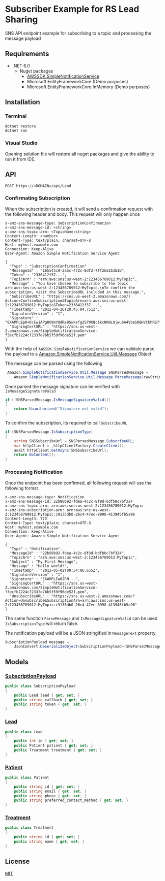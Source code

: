 # Subscriber Example for RS Lead Sharing

SNS API endpoint example for subscribing to a topic and processing the message payload

## Requirements

- .NET 6.0
  - Nuget packages
    - [AWSSDK.SimpleNotificationService](https://docs.aws.amazon.com/sdkfornet/v3/apidocs/items/SNS/NSNS.html)
    - Microsoft.EntityFrameworkCore (Demo purposes)
    - Microsoft.EntityFrameworkCore.InMemory (Demo purposes)

## Installation

### Terminal

```properties
dotnet restore
dotnet run
```

### Visual Studio

Opening solution file will restore all nuget packages and give the ability to run it from IDE.

## API

`POST https://<DOMAIN>/api/Lead`

### Confirmating Subscription
When the subscription is created, it will send a confirmation request with the following header and body.
This request will only happen once

```http
x-amz-sns-message-type: SubscriptionConfirmation
x-amz-sns-message-id: <string>
x-amz-sns-topic-arn: <TopicName:string>
Content-Length: <number>
Content-Type: text/plain; charset=UTF-8
Host: myhost.example.com
Connection: Keep-Alive
User-Agent: Amazon Simple Notification Service Agent

{
  "Type" : "SubscriptionConfirmation"
  "MessageId" : "165545c9-2a5c-472c-8df2-7ff2be2b3b1b",
  "Token" : "2336412f37...",
  "TopicArn" : "arn:aws:sns:us-west-2:123456789012:MyTopic",
  "Message" : "You have chosen to subscribe to the topic arn:aws:sns:us-west-2:123456789012:MyTopic.\nTo confirm the subscription, visit the SubscribeURL included in this message.",
  "SubscribeURL" : "https://sns.us-west-2.amazonaws.com/?Action=ConfirmSubscription&TopicArn=arn:aws:sns:us-west-2:123456789012:MyTopic&Token=2336412f37...",
  "Timestamp" : "2012-04-26T20:45:04.751Z",
  "SignatureVersion" : "1",
  "Signature" : "EXAMPLEpH+DcEwjAPg8O9mY8dReBSwksfg2S7WKQcikcNKWLQjwu6A4VbeS0QHVCkhRS7fUQvi2egU3N858fiTDN6bkkOxYDVrY0Ad8L10Hs3zH81mtnPk5uvvolIC1CXGu43obcgFxeL3khZl8IKvO61GWB6jI9b5+gLPoBc1Q=",
  "SigningCertURL" : "https://sns.us-west-2.amazonaws.com/SimpleNotificationService-f3ecfb7224c7233fe7bb5f59f96de52f.pem"
}
```

With the help of `AWSSDK.SimpleNotificationService` we can validate parse the payload to a [Amazon.SimpleNotificationService.Util.Message](https://docs.aws.amazon.com/sdkfornet/v3/apidocs/items/SNS/TMessage.html) Object

The message can be parsed using the following

```csharp
 Amazon.SimpleNotificationService.Util.Message SNSParsedMessage =
    Amazon.SimpleNotificationService.Util.Message.ParseMessage(rawStringPayload);
```

Once parsed the message signature can be verified with `IsMessageSignatureValid`
```csharp
if (!SNSParsedMessage.IsMessageSignatureValid())
{
    return Unauthorized("Signature not valid");
}
```

To confirm the subscription, its required to call `SubscribeURL`

```csharp
if (SNSParsedMessage.IsSubscriptionType)
{
    string SNSSubscribeUrl = SNSParsedMessage.SubscribeURL;
    var httpClient = _httpClientFactory.CreateClient();
    await httpClient.GetAsync(SNSSubscribeUrl);
    return NoContent();
}
```


### Processing Notification

Once the endpoint has been confirmed, all following request will use the following format
```http
x-amz-sns-message-type: Notification
x-amz-sns-message-id: 22b80b92-fdea-4c2c-8f9d-bdfb0c7bf324
x-amz-sns-topic-arn: arn:aws:sns:us-west-2:123456789012:MyTopic
x-amz-sns-subscription-arn: arn:aws:sns:us-west-2:123456789012:MyTopic:c9135db0-26c4-47ec-8998-413945fb5a96
Content-Length: 773
Content-Type: text/plain; charset=UTF-8
Host: myhost.example.com
Connection: Keep-Alive
User-Agent: Amazon Simple Notification Service Agent

{
  "Type" : "Notification",
  "MessageId" : "22b80b92-fdea-4c2c-8f9d-bdfb0c7bf324",
  "TopicArn" : "arn:aws:sns:us-west-2:123456789012:MyTopic",
  "Subject" : "My First Message",
  "Message" : "Hello world!",
  "Timestamp" : "2012-05-02T00:54:06.655Z",
  "SignatureVersion" : "1",
  "Signature" : "EXAMPLEw6JRN...",
  "SigningCertURL" : "https://sns.us-west-2.amazonaws.com/SimpleNotificationService-f3ecfb7224c7233fe7bb5f59f96de52f.pem",
  "UnsubscribeURL" : "https://sns.us-west-2.amazonaws.com/?Action=Unsubscribe&SubscriptionArn=arn:aws:sns:us-west-2:123456789012:MyTopic:c9135db0-26c4-47ec-8998-413945fb5a96"
}
```

The same function `ParseMessage` and `IsMessageSignatureValid` can be used.
`IsSubscriptionType` will return false.

The notification payload will be a JSON stringified in `MessageText` property.

```csharp
SubscriptionPayload message =
    JsonConvert.DeserializeObject<SubscriptionPayload>(SNSParsedMessage.MessageText);
```


## Models

### [SubscriptionPayload](Models/SubscriptionPayload.cs)
```csharp
public class SubscriptionPayload
{
    public Lead lead { get; set; }
    public string callback { get; set; }
    public string token { get; set; }
}
```
### [Lead](Models/Lead.cs)
```csharp
public class Lead
{
    public int id { get; set; }
    public Patient patient { get; set; }
    public Treatment treatment { get; set; }
}
```
### [Patient](Models/Patient.cs)
```csharp
public class Patient
{
    public string id { get; set; }
    public string email { get; set; }
    public string phone { get; set; }
    public string preferred_contact_method { get; set; }
}
```
### [Treatment](Models/Treatment.cs)
```csharp
public class Treatment
{
    public string id { get; set; }
    public string name { get; set; }
}
```



## License
[MIT](LICENCE.md)
